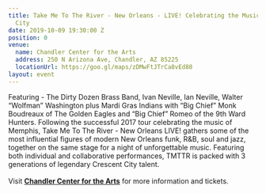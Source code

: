 ```yaml
---
title: Take Me To The River - New Orleans - LIVE! Celebrating the Music of the Crescent
  City
date: 2019-10-09 19:30:00 Z
position: 0
venue:
  name: Chandler Center for the Arts
  address: 250 N Arizona Ave, Chandler, AZ 85225
  locationUrl: https://goo.gl/maps/zDMwFtJTrCa8vEd88
layout: event
---
```


Featuring - The Dirty Dozen Brass Band, Ivan Neville, Ian Neville, Walter “Wolfman” Washington plus Mardi Gras Indians with “Big Chief” Monk Boudreaux of The Golden Eagles and “Big Chief” Romeo of the 9th Ward Hunters. Following the successful 2017 tour celebrating the music of Memphis, Take Me To The River - New Orleans LIVE! gathers some of the most influential figures of modern New Orleans funk, R&B, soul and jazz, together on the same stage for a night of unforgettable music. Featuring both individual and collaborative performances, TMTTR is packed with 3 generations of legendary Crescent City talent.  
<br>
Visit **[Chandler Center for the Arts][1]** for more information and tickets.

[1]:  https://www.chandlercenter.org/events/take-me-river-new-orleans-live-celebrating-music-crescent-city